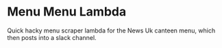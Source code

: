 # Menu Menu Lambda  
Quick hacky menu scraper lambda for the News Uk canteen menu, which then posts into a slack channel. 
